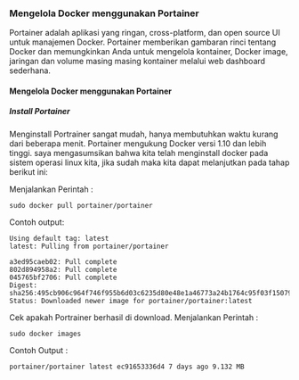 ### Mengelola Docker menggunakan Portainer
Portainer adalah aplikasi yang ringan, cross-platform, dan open source UI untuk manajemen Docker. Portainer memberikan gambaran rinci tentang Docker dan memungkinkan Anda untuk mengelola kontainer, Docker image, jaringan dan volume masing masing kontainer melalui web dashboard sederhana.

#### Mengelola Docker menggunakan Portainer
##### Install Portainer
Menginstall Portrainer sangat mudah, hanya membutuhkan waktu kurang dari beberapa menit. Portainer mengukung Docker versi 1.10 dan lebih tinggi.
saya mengasumsikan bahwa kita telah menginstall docker pada sistem operasi linux kita, jika sudah maka kita dapat melanjutkan pada tahap berikut ini:

Menjalankan Perintah :
```
sudo docker pull portainer/portainer
```

Contoh output:
```
Using default tag: latest
latest: Pulling from portainer/portainer

a3ed95caeb02: Pull complete 
802d894958a2: Pull complete 
045765bf2706: Pull complete 
Digest: sha256:495cb906c964f746f955b6d03c6235d80e48e1a46773a24b1764c95f03f15079
Status: Downloaded newer image for portainer/portainer:latest
```

Cek apakah Portrainer berhasil di download.
Menjalankan Perintah :
```
sudo docker images
```
Contoh Output :

```
portainer/portainer latest ec91653336d4 7 days ago 9.132 MB
```
